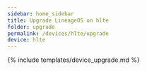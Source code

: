 ```yaml
---
sidebar: home_sidebar
title: Upgrade LineageOS on hlte
folder: upgrade
permalink: /devices/hlte/upgrade
device: hlte
---
```

{% include templates/device_upgrade.md %}
